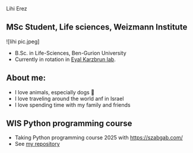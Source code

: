 Lihi Erez
## MSc Student, Life sciences, Weizmann Institute

![lihi pic.jpeg]

* B.Sc. in Life-Sciences, Ben-Gurion University
* Currently in rotation in [Eyal Karzbrun lab](https://www.karzbrunlab.com/).

## About me:
* I love animals, especially dogs 🐶
* I love traveling around the world anf in Israel
* I love spending time with my family and friends

## WIS Python programming course
* Taking Python programming course 2025 with https://szabgab.com/
* See [my repository](https://github.com/Lihierez/Lihierez.github.io)
  
